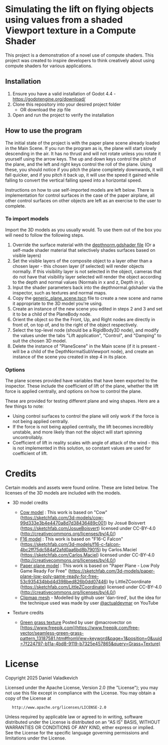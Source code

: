 # Simulating the lift on flying objects using values from a shaded Viewport texture in a Compute Shader
This project is a demonstration of a novel use of compute shaders. This project was created to inspire developers to think creatively about using compute shaders for various applications. 

## Installation
1. Ensure you have a valid installation of Godot 4.4 - https://godotengine.org/download/
2. Clone this repository into your desired project folder
    - OR download the zip file
3. Open and run the project to verify the installation

## How to use the program
The initial state of the project is with the paper plane scene already loaded in the Main Scene. If you run the program as is, the plane will start slowly descending in the air. It has no thrust and will not rotate unless you rotate it yourself using the arrow keys. The up and down keys control the pitch of the plane, and the left and right keys control the roll of the plane. Using these, you should notice if you pitch the plane completely downwards, it will fall quicker, and if you pitch it back up, it will use the speed it gained while falling to convert the vertical falling speed into a horizontal speed.

Instructions on how to use self-imported models are left below. There is implementation for control surfaces in the case of the paper airplane, all other control surfaces on other objects are left as an exercise to the user to complete.

### To import models
Import the 3D models as you usually would. To use them out of the box you will need to follow the following steps.

1. Override the surface material with the [depthnorm.gdshader file](/Shaders/gdShaders/) (Or a self-made shader material that selectively shades surfaces based on visible layers)
2. Set the visible layers of the composite object to a layer other than a chosen layer - this chosen layer (if selected) will render objects normally. If this visibility layer is not selected in the object, cameras that do not have that visibility layer selected will render the object according to the depth and normal values (Normals in x and z, Depth in y).
3. Input the shader parameters back into the depthnormal.gdshader via the inspector, such as textures and normal maps.
4. Copy the [generic_plane_scene.tscn](/Scenes/) file to create a new scene and name it appropriate to the 3D model you're using.
5. Create an instance of the new scene you edited in steps 2 and 3 and set it to be a child of the PlaneBody node.
6. Orient the object so the the Front, Up, and Right nodes are directly in front of, on top of, and to the right of the object respectively.
7. Select the top-level node (should be a RigidBody3D node), and modify the values under the tabs "Lift application", "Control", and "Damping" to suit the chosen 3D model.
8. Delete the instance of "PlaneScene" in the Main scene (if it is present - will be a child of the DepthNormalSubViewport node), and create an instance of the scene you created in step 4 in its place.

### Options
The plane scenes provided have variables that have been exported to the inspector. These include the coefficient of lift of the plane, whether the lift force is applied centrally, and options on how to control the plane.

These are provided for testing different plane and wing shapes. Here are a few things to note:
- Using control surfaces to control the plane will only work if the force is not being applied centrally.
- If the force is not being applied centrally, the lift becomes incredibly unstable, and more likely than not the object will start spinning uncontrollably.
- Coefficient of lift in reality scales with angle of attack of the wind - this is not implemented in this solution, so constant values are used for coefficient of lift.

# Credits
Certain models and assets were found online. These are listed below. The licenses of the 3D models are included with the models.

- 3D model credits
    - [Cow model](/Assets/models/cow/) : This work is based on "Cow" (https://sketchfab.com/3d-models/cow-99d333e3b4e4470a8d7d38436489c001) by Josué Boisvert (https://sketchfab.com/JosueBoisvert) licensed under CC-BY-4.0 (http://creativecommons.org/licenses/by/4.0/)
    - [F16 model](/Assets/models/f16-c_falcon/) : This work is based on "F16-C Falcon" (https://sketchfab.com/3d-models/f16-c-falcon-4bc2ff75dc584af2afd0aa6bd8b79015) by Carlos.Maciel (https://sketchfab.com/Carlos.Maciel) licensed under CC-BY-4.0 (http://creativecommons.org/licenses/by/4.0/)
    - [Paper plane model](/Assets/models/paper_plane_-_low_poly_game_ready_for_free/) : This work is based on "Paper Plane - Low Poly Game Ready For Free" (https://sketchfab.com/3d-models/paper-plane-low-poly-game-ready-for-free-53c935434bbd4d398bed826b0dd07446) by LittleZCoordinate (https://sketchfab.com/LittleZCoordinate) licensed under CC-BY-4.0 (http://creativecommons.org/licenses/by/4.0/)
    - [Clipmap mesh](/Assets/terrain/clipmap%20mesh/) - Modelled by github user 'dan-tired', but the idea for the technique used was made by user [@actualdevmar](https://www.youtube.com/@actualdevmar) on YouTube

- Texture credits
    - [Green grass texture](/Assets/terrain/Seamless%20green%20grass%20vector%20pattern.jpg) Posted by user @macrovector on [https://www.freepik.com](https://www.freepik.com/free-vector/seamless-green-grass-pattern_13187581.htm#fromView=keyword&page=1&position=0&uuid=7f224797-b11a-4bd8-9119-b7325e457865&query=Grass+Texture)

# License

Copyright 2025 Daniel Valadkevich

   Licensed under the Apache License, Version 2.0 (the "License");
   you may not use this file except in compliance with the License.
   You may obtain a copy of the License at

       http://www.apache.org/licenses/LICENSE-2.0

   Unless required by applicable law or agreed to in writing, software
   distributed under the License is distributed on an "AS IS" BASIS,
   WITHOUT WARRANTIES OR CONDITIONS OF ANY KIND, either express or implied.
   See the License for the specific language governing permissions and
   limitations under the License.
